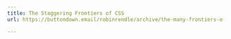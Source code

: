 ```yaml
---
title: The Staggering Frontiers of CSS
url: https://buttondown.email/robinrendle/archive/the-many-frontiers-of-css/

---
```

